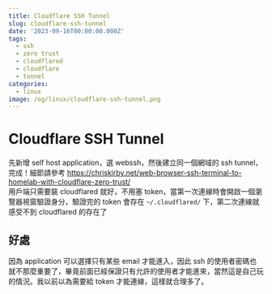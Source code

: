 ```yaml
---
title: Cloudflare SSH Tunnel
slug: cloudflare-ssh-tunnel
date: '2023-09-16T00:00:00.000Z'
tags:
  - ssh
  - zero trust
  - cloudflared
  - cloudflare
  - tunnel
categories:
  - linux
image: /og/linux/cloudflare-ssh-tunnel.png
---
```


# Cloudflare SSH Tunnel
先新增 self host application，選 webssh，然後建立同一個網域的 ssh tunnel，完成！細節請參考 https://chriskirby.net/web-browser-ssh-terminal-to-homelab-with-cloudflare-zero-trust/    
用戶端只需要裝 cloudflared 就好，不用塞 token，當第一次連線時會開啟一個瀏覽器視窗驗證身分，驗證完的 token 會存在 `~/.cloudflared/` 下，第二次連線就感受不到 cloudflared 的存在了

## 好處
因為 application 可以選擇只有某些 email 才能進入，因此 ssh 的使用者密碼也就不那麼重要了，畢竟前面已經保證只有允許的使用者才能進來，當然這是自己玩的情況。我以前以為需要給 token 才能連線，這樣就合理多了。
